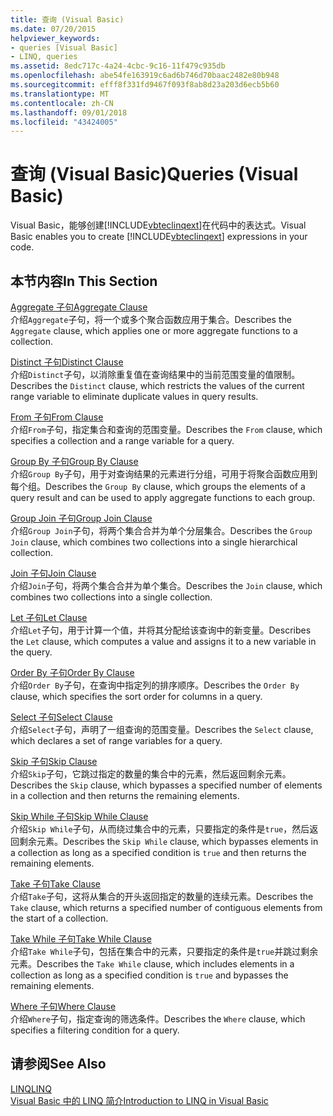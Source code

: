 ```yaml
---
title: 查询 (Visual Basic)
ms.date: 07/20/2015
helpviewer_keywords:
- queries [Visual Basic]
- LINQ, queries
ms.assetid: 8edc717c-4a24-4cbc-9c16-11f479c935db
ms.openlocfilehash: abe54fe163919c6ad6b746d70baac2482e80b948
ms.sourcegitcommit: efff8f331fd9467f093f8ab8d23a203d6ecb5b60
ms.translationtype: MT
ms.contentlocale: zh-CN
ms.lasthandoff: 09/01/2018
ms.locfileid: "43424005"
---
```

# <a name="queries-visual-basic"></a><span data-ttu-id="6adf4-102">查询 (Visual Basic)</span><span class="sxs-lookup"><span data-stu-id="6adf4-102">Queries (Visual Basic)</span></span>
<span data-ttu-id="6adf4-103">Visual Basic，能够创建[!INCLUDE[vbteclinqext](~/includes/vbteclinqext-md.md)]在代码中的表达式。</span><span class="sxs-lookup"><span data-stu-id="6adf4-103">Visual Basic enables you to create [!INCLUDE[vbteclinqext](~/includes/vbteclinqext-md.md)] expressions in your code.</span></span>  
  
## <a name="in-this-section"></a><span data-ttu-id="6adf4-104">本节内容</span><span class="sxs-lookup"><span data-stu-id="6adf4-104">In This Section</span></span>  
 [<span data-ttu-id="6adf4-105">Aggregate 子句</span><span class="sxs-lookup"><span data-stu-id="6adf4-105">Aggregate Clause</span></span>](../../../visual-basic/language-reference/queries/aggregate-clause.md)  
 <span data-ttu-id="6adf4-106">介绍`Aggregate`子句，将一个或多个聚合函数应用于集合。</span><span class="sxs-lookup"><span data-stu-id="6adf4-106">Describes the `Aggregate` clause, which applies one or more aggregate functions to a collection.</span></span>  
  
 [<span data-ttu-id="6adf4-107">Distinct 子句</span><span class="sxs-lookup"><span data-stu-id="6adf4-107">Distinct Clause</span></span>](../../../visual-basic/language-reference/queries/distinct-clause.md)  
 <span data-ttu-id="6adf4-108">介绍`Distinct`子句，以消除重复值在查询结果中的当前范围变量的值限制。</span><span class="sxs-lookup"><span data-stu-id="6adf4-108">Describes the `Distinct` clause, which restricts the values of the current range variable to eliminate duplicate values in query results.</span></span>  
  
 [<span data-ttu-id="6adf4-109">From 子句</span><span class="sxs-lookup"><span data-stu-id="6adf4-109">From Clause</span></span>](../../../visual-basic/language-reference/queries/from-clause.md)  
 <span data-ttu-id="6adf4-110">介绍`From`子句，指定集合和查询的范围变量。</span><span class="sxs-lookup"><span data-stu-id="6adf4-110">Describes the `From` clause, which specifies a collection and a range variable for a query.</span></span>  
  
 [<span data-ttu-id="6adf4-111">Group By 子句</span><span class="sxs-lookup"><span data-stu-id="6adf4-111">Group By Clause</span></span>](../../../visual-basic/language-reference/queries/group-by-clause.md)  
 <span data-ttu-id="6adf4-112">介绍`Group By`子句，用于对查询结果的元素进行分组，可用于将聚合函数应用到每个组。</span><span class="sxs-lookup"><span data-stu-id="6adf4-112">Describes the `Group By` clause, which groups the elements of a query result and can be used to apply aggregate functions to each group.</span></span>  
  
 [<span data-ttu-id="6adf4-113">Group Join 子句</span><span class="sxs-lookup"><span data-stu-id="6adf4-113">Group Join Clause</span></span>](../../../visual-basic/language-reference/queries/group-join-clause.md)  
 <span data-ttu-id="6adf4-114">介绍`Group Join`子句，将两个集合合并为单个分层集合。</span><span class="sxs-lookup"><span data-stu-id="6adf4-114">Describes the `Group Join` clause, which combines two collections into a single hierarchical collection.</span></span>  
  
 [<span data-ttu-id="6adf4-115">Join 子句</span><span class="sxs-lookup"><span data-stu-id="6adf4-115">Join Clause</span></span>](../../../visual-basic/language-reference/queries/join-clause.md)  
 <span data-ttu-id="6adf4-116">介绍`Join`子句，将两个集合合并为单个集合。</span><span class="sxs-lookup"><span data-stu-id="6adf4-116">Describes the `Join` clause, which combines two collections into a single collection.</span></span>  
  
 [<span data-ttu-id="6adf4-117">Let 子句</span><span class="sxs-lookup"><span data-stu-id="6adf4-117">Let Clause</span></span>](../../../visual-basic/language-reference/queries/let-clause.md)  
 <span data-ttu-id="6adf4-118">介绍`Let`子句，用于计算一个值，并将其分配给该查询中的新变量。</span><span class="sxs-lookup"><span data-stu-id="6adf4-118">Describes the `Let` clause, which computes a value and assigns it to a new variable in the query.</span></span>  
  
 [<span data-ttu-id="6adf4-119">Order By 子句</span><span class="sxs-lookup"><span data-stu-id="6adf4-119">Order By Clause</span></span>](../../../visual-basic/language-reference/queries/order-by-clause.md)  
 <span data-ttu-id="6adf4-120">介绍`Order By`子句，在查询中指定列的排序顺序。</span><span class="sxs-lookup"><span data-stu-id="6adf4-120">Describes the `Order By` clause, which specifies the sort order for columns in a query.</span></span>  
  
 [<span data-ttu-id="6adf4-121">Select 子句</span><span class="sxs-lookup"><span data-stu-id="6adf4-121">Select Clause</span></span>](../../../visual-basic/language-reference/queries/select-clause.md)  
 <span data-ttu-id="6adf4-122">介绍`Select`子句，声明了一组查询的范围变量。</span><span class="sxs-lookup"><span data-stu-id="6adf4-122">Describes the `Select` clause, which declares a set of range variables for a query.</span></span>  
  
 [<span data-ttu-id="6adf4-123">Skip 子句</span><span class="sxs-lookup"><span data-stu-id="6adf4-123">Skip Clause</span></span>](../../../visual-basic/language-reference/queries/skip-clause.md)  
 <span data-ttu-id="6adf4-124">介绍`Skip`子句，它跳过指定的数量的集合中的元素，然后返回剩余元素。</span><span class="sxs-lookup"><span data-stu-id="6adf4-124">Describes the `Skip` clause, which bypasses a specified number of elements in a collection and then returns the remaining elements.</span></span>  
  
 [<span data-ttu-id="6adf4-125">Skip While 子句</span><span class="sxs-lookup"><span data-stu-id="6adf4-125">Skip While Clause</span></span>](../../../visual-basic/language-reference/queries/skip-while-clause.md)  
 <span data-ttu-id="6adf4-126">介绍`Skip While`子句，从而绕过集合中的元素，只要指定的条件是`true`，然后返回剩余元素。</span><span class="sxs-lookup"><span data-stu-id="6adf4-126">Describes the `Skip While` clause, which bypasses elements in a collection as long as a specified condition is `true` and then returns the remaining elements.</span></span>  
  
 [<span data-ttu-id="6adf4-127">Take 子句</span><span class="sxs-lookup"><span data-stu-id="6adf4-127">Take Clause</span></span>](../../../visual-basic/language-reference/queries/take-clause.md)  
 <span data-ttu-id="6adf4-128">介绍`Take`子句，这将从集合的开头返回指定的数量的连续元素。</span><span class="sxs-lookup"><span data-stu-id="6adf4-128">Describes the `Take` clause, which returns a specified number of contiguous elements from the start of a collection.</span></span>  
  
 [<span data-ttu-id="6adf4-129">Take While 子句</span><span class="sxs-lookup"><span data-stu-id="6adf4-129">Take While Clause</span></span>](../../../visual-basic/language-reference/queries/take-while-clause.md)  
 <span data-ttu-id="6adf4-130">介绍`Take While`子句，包括在集合中的元素，只要指定的条件是`true`并跳过剩余元素。</span><span class="sxs-lookup"><span data-stu-id="6adf4-130">Describes the `Take While` clause, which includes elements in a collection as long as a specified condition is `true` and bypasses the remaining elements.</span></span>  
  
 [<span data-ttu-id="6adf4-131">Where 子句</span><span class="sxs-lookup"><span data-stu-id="6adf4-131">Where Clause</span></span>](../../../visual-basic/language-reference/queries/where-clause.md)  
 <span data-ttu-id="6adf4-132">介绍`Where`子句，指定查询的筛选条件。</span><span class="sxs-lookup"><span data-stu-id="6adf4-132">Describes the `Where` clause, which specifies a filtering condition for a query.</span></span>  
  
## <a name="see-also"></a><span data-ttu-id="6adf4-133">请参阅</span><span class="sxs-lookup"><span data-stu-id="6adf4-133">See Also</span></span>  
 [<span data-ttu-id="6adf4-134">LINQ</span><span class="sxs-lookup"><span data-stu-id="6adf4-134">LINQ</span></span>](../../../visual-basic/programming-guide/language-features/linq/index.md)  
 [<span data-ttu-id="6adf4-135">Visual Basic 中的 LINQ 简介</span><span class="sxs-lookup"><span data-stu-id="6adf4-135">Introduction to LINQ in Visual Basic</span></span>](../../../visual-basic/programming-guide/language-features/linq/introduction-to-linq.md)
